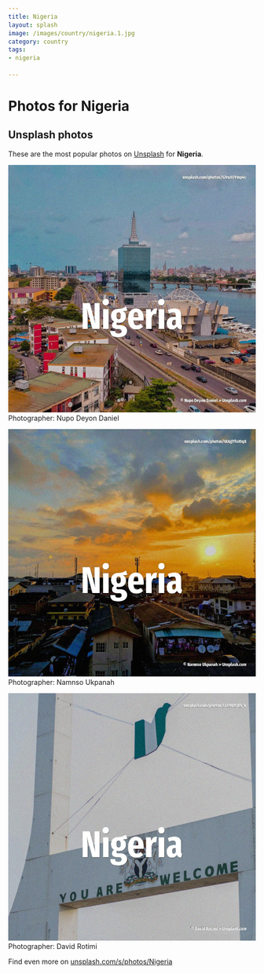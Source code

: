 ```yaml
---
title: Nigeria
layout: splash
image: /images/country/nigeria.1.jpg
category: country
tags:
- nigeria

---
```

# Photos for Nigeria
 
## Unsplash photos
These are the most popular photos on [Unsplash](https://unsplash.com) for **Nigeria**.
 
![Nigeria](/images/country/nigeria.1.jpg)
Photographer:  Nupo Deyon Daniel
 
![Nigeria](/images/country/nigeria.2.jpg)
Photographer:  Namnso Ukpanah
 
![Nigeria](/images/country/nigeria.3.jpg)
Photographer:  David Rotimi
 
Find even more on [unsplash.com/s/photos/Nigeria](https://unsplash.com/s/photos/Nigeria)
 
